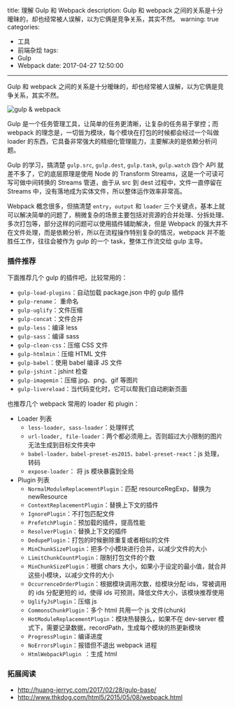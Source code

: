 title: 理解 Gulp 和 Webpack
description: Gulp 和 webpack 之间的关系是十分暧昧的，却也经常被人误解，以为它俩是竞争关系，其实不然。
warning: true
categories:
  - 工具
  - 前端杂烩
tags:
  - Gulp
  - Webpack
date: 2017-04-27 12:50:00
---


Gulp 和 webpack 之间的关系是十分暧昧的，却也经常被人误解，以为它俩是竞争关系，其实不然。

![gulp & webpack](http://ww1.sinaimg.cn/large/6c0378f8gy1ff18pl2w55j21400m8tag.jpg)

<!--more-->

Gulp 是一个任务管理工具，让简单的任务更清晰，让复杂的任务易于掌控；而 webpack 的理念是，一切皆为模块，每个模块在打包的时候都会经过一个叫做 loader 的东西，它具备非常强大的精细化管理能力，主要解决的是依赖分析问题。

Gulp 的学习，搞清楚 `gulp.src`, `gulp.dest`, `gulp.task`, `gulp.watch` 四个 API 就差不多了，它的底层原理是使用 Node 的 Transform Streams，这是一个可读可写可做中间转换的 Streams 管道，由于从 src 到 dest 过程中，文件一直停留在 Streams 中，没有落地成为实体文件，所以整体运作效率非常高。

Webpack 概念很多，但搞清楚 `entry`，`output` 和 `loader` 三个关键点，基本上就可以解决简单的问题了，稍微复杂的场景主要包括对资源的合并处理、分拆处理、多次打包等，部分这样的问题可以使用插件辅助解决，但是 Webpack 的强大并不在文件处理，而是依赖分析，所以在流程操作特别复杂的情况，webpack 并不能胜任工作，往往会被作为 gulp 的一个 task，整体工作流交给 gulp 主导。

### 插件推荐

下面推荐几个 gulp 的插件吧，比较常用的：

- `gulp-load-plugins`：自动加载 package.json 中的 gulp 插件
- `gulp-rename`： 重命名
- `gulp-uglify`：文件压缩
- `gulp-concat`：文件合并
- `gulp-less`：编译 less
- `gulp-sass`：编译 sass
- `gulp-clean-css`：压缩 CSS 文件
- `gulp-htmlmin`：压缩 HTML 文件
- `gulp-babel`：使用 babel 编译 JS 文件
- `gulp-jshint`：jshint 检查
- `gulp-imagemin`：压缩 jpg、png、gif 等图片
- `gulp-livereload`：当代码变化时，它可以帮我们自动刷新页面

也推荐几个 webpack 常用的 loader 和 plugin：

- Loader 列表
  - `less-loader, sass-loader`：处理样式
  - `url-loader, file-loader`：两个都必须用上。否则超过大小限制的图片无法生成到目标文件夹中
  - `babel-loader，babel-preset-es2015，babel-preset-react`：js 处理，转码
  - `expose-loader`： 将 js 模块暴露到全局
- Plugin 列表
  - `NormalModuleReplacementPlugin`：匹配 resourceRegExp，替换为 newResource
  - `ContextReplacementPlugin`：替换上下文的插件
  - `IgnorePlugin`：不打包匹配文件
  - `PrefetchPlugin`：预加载的插件，提高性能
  - `ResolverPlugin`：替换上下文的插件
  - `DedupePlugin`：打包的时候删除重复或者相似的文件        
  - `MinChunkSizePlugin`：把多个小模块进行合并，以减少文件的大小        
  - `LimitChunkCountPlugin`：限制打包文件的个数        
  - `MinChunkSizePlugin`：根据 chars 大小，如果小于设定的最小值，就合并这些小模块，以减少文件的大小    
  - `OccurrenceOrderPlugin`：根据模块调用次数，给模块分配 ids，常被调用的 ids 分配更短的 id，使得 ids 可预测，降低文件大小，该模块推荐使用        
  - `UglifyJsPlugin`：压缩 js        
  - `CommonsChunkPlugin`：多个 html 共用一个 js 文件(chunk)
  - `HotModuleReplacementPlugin`：模块热替换么，如果不在 dev-server 模式下，需要记录数据，recordPath，生成每个模块的热更新模块    
  - `ProgressPlugin`：编译进度        
  - `NoErrorsPlugin`：报错但不退出 webpack 进程    
  - `HtmlWebpackPlugin `：生成 html        

### 拓展阅读

- http://huang-jerryc.com/2017/02/28/gulp-base/
- http://www.thkdog.com/html5/2015/05/08/webpack.html